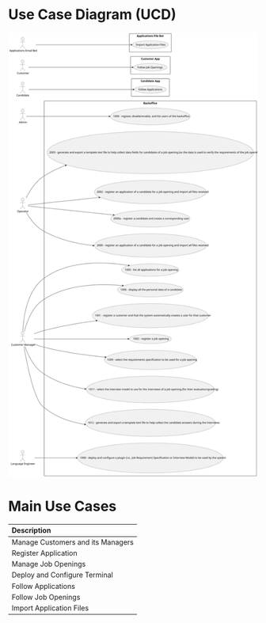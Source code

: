 # Use Case Diagram (UCD)

![Use Case Diagram](use-case-diagram.svg)

# Main Use Cases

| Description                                |                   
|:-------------------------------------------|
| Manage Customers and its Managers          |
| Register Application                       |
| Manage Job Openings                        |
| Deploy and Configure Terminal              |
| Follow Applications                        |
| Follow Job Openings                        |
| Import Application Files                   |
